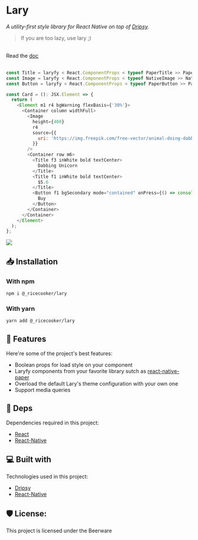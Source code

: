 # Lary

<i id="description">A utility-first style library for React Native on top of <a href='https://github.com/nandorojo/dripsy' target='_blank'>Dripsy</a>.</i>
<br>

> If you are too lazy, use lary ;)

<br>
Read the <a href="https://github.com/RiceCooker-dev/Lary/blob/master/doc/doc.md">doc</a>
<br><br>

```javascript
const Title = laryfy < React.ComponentProps < typeof PaperTitle >> PaperTitle;
const Image = laryfy < React.ComponentProps < typeof NativeImage >> NativeImage;
const Button = laryfy < React.ComponentProps < typeof PaperButton >> PaperButton;

const Card = (): JSX.Element => {
  return (
    <Element m1 r4 bgWarning flexBasis={'30%'}>
      <Container column widthFull>
        <Image
          height={400}
          r4
          source={{
            uri: 'https://img.freepik.com/free-vector/animal-doing-dabbing-movement_23-2147851266.jpg'
          }}
        />
        <Container row m6>
          <Title f3 inWhite bold textCenter>
            Dabbing Unicorn
          </Title>
          <Title f1 inWhite bold textCenter>
            $5.6
          </Title>
          <Button f1 bgSecondary mode="contained" onPress={() => console.log('Pressed')}>
            Buy
          </Button>
        </Container>
      </Container>
    </Element>
  );
};
```

<img src="https://i.postimg.cc/5N3fHmhf/exemple.png"/>

<h2>📥 Installation</h2>

<h3>With npm</h3>

```bash
npm i @_ricecooker/lary
```

<h3>With yarn</h3>

```bash
yarn add @_ricecooker/lary
```

<h2>🧐 Features</h2>

Here're some of the project's best features:

- Boolean props for load style on your component
- Laryfy components from your favorite library sutch as <a href='https://github.com/callstack/react-native-paper' target='_blank'>react-native-paper</a>
- Overload the default Lary's theme configuration with your own one
- Support media queries

<h2>🔗 Deps</h2>

Dependencies required in this project:

- <a href='https://github.com/facebook/react' target='_blank'>React</a>
- <a href='https://github.com/facebook/react-native' target='_blank'>React-Native</a>

<h2>💻 Built with</h2>

Technologies used in this project:

- <a href='https://github.com/nandorojo/dripsy' target='_blank'>Dripsy</a>
- <a href='https://github.com/facebook/react-native' target='_blank'>React-Native</a>

<h2>🛡️ License:</h2>

This project is licensed under the Beerware
